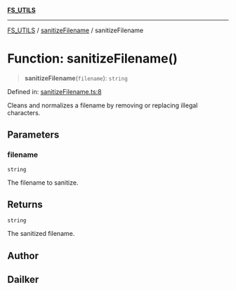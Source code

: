 [**FS_UTILS**](../../README.md)

***

[FS_UTILS](../../README.md) / [sanitizeFilename](../README.md) / sanitizeFilename

# Function: sanitizeFilename()

> **sanitizeFilename**(`filename`): `string`

Defined in: [sanitizeFilename.ts:8](https://github.com/dailker/everyutil-js/blob/7799f3f003cb23f425be3f1c83c38483e2648188/src/fs/sanitizeFilename.ts#L8)

Cleans and normalizes a filename by removing or replacing illegal characters.

## Parameters

### filename

`string`

The filename to sanitize.

## Returns

`string`

The sanitized filename.

## Author

## Dailker
